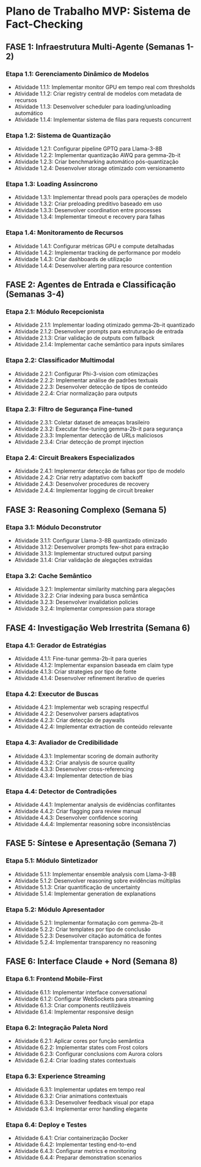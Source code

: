 # Plano de Trabalho MVP: Sistema de Fact-Checking

## **FASE 1: Infraestrutura Multi-Agente (Semanas 1-2)**

### Etapa 1.1: Gerenciamento Dinâmico de Modelos
- Atividade 1.1.1: Implementar monitor GPU em tempo real com thresholds
- Atividade 1.1.2: Criar registry central de modelos com metadata de recursos
- Atividade 1.1.3: Desenvolver scheduler para loading/unloading automático
- Atividade 1.1.4: Implementar sistema de filas para requests concurrent

### Etapa 1.2: Sistema de Quantização
- Atividade 1.2.1: Configurar pipeline GPTQ para Llama-3-8B
- Atividade 1.2.2: Implementar quantização AWQ para gemma-2b-it
- Atividade 1.2.3: Criar benchmarking automático pós-quantização
- Atividade 1.2.4: Desenvolver storage otimizado com versionamento

### Etapa 1.3: Loading Assíncrono
- Atividade 1.3.1: Implementar thread pools para operações de modelo
- Atividade 1.3.2: Criar preloading preditivo baseado em uso
- Atividade 1.3.3: Desenvolver coordination entre processes
- Atividade 1.3.4: Implementar timeout e recovery para falhas

### Etapa 1.4: Monitoramento de Recursos
- Atividade 1.4.1: Configurar métricas GPU e compute detalhadas
- Atividade 1.4.2: Implementar tracking de performance por modelo
- Atividade 1.4.3: Criar dashboards de utilização
- Atividade 1.4.4: Desenvolver alerting para resource contention

## **FASE 2: Agentes de Entrada e Classificação (Semanas 3-4)**

### Etapa 2.1: Módulo Recepcionista
- Atividade 2.1.1: Implementar loading otimizado gemma-2b-it quantizado
- Atividade 2.1.2: Desenvolver prompts para estruturação de entrada
- Atividade 2.1.3: Criar validação de outputs com fallback
- Atividade 2.1.4: Implementar cache semântico para inputs similares

### Etapa 2.2: Classificador Multimodal
- Atividade 2.2.1: Configurar Phi-3-vision com otimizações
- Atividade 2.2.2: Implementar análise de padrões textuais
- Atividade 2.2.3: Desenvolver detecção de tipos de conteúdo
- Atividade 2.2.4: Criar normalização para outputs

### Etapa 2.3: Filtro de Segurança Fine-tuned
- Atividade 2.3.1: Coletar dataset de ameaças brasileiro
- Atividade 2.3.2: Executar fine-tuning gemma-2b-it para segurança
- Atividade 2.3.3: Implementar detecção de URLs maliciosos
- Atividade 2.3.4: Criar detecção de prompt injection

### Etapa 2.4: Circuit Breakers Especializados
- Atividade 2.4.1: Implementar detecção de falhas por tipo de modelo
- Atividade 2.4.2: Criar retry adaptativo com backoff
- Atividade 2.4.3: Desenvolver procedures de recovery
- Atividade 2.4.4: Implementar logging de circuit breaker

## **FASE 3: Reasoning Complexo (Semana 5)**

### Etapa 3.1: Módulo Deconstrutor
- Atividade 3.1.1: Configurar Llama-3-8B quantizado otimizado
- Atividade 3.1.2: Desenvolver prompts few-shot para extração
- Atividade 3.1.3: Implementar structured output parsing
- Atividade 3.1.4: Criar validação de alegações extraídas

### Etapa 3.2: Cache Semântico
- Atividade 3.2.1: Implementar similarity matching para alegações
- Atividade 3.2.2: Criar indexing para busca semântica
- Atividade 3.2.3: Desenvolver invalidation policies
- Atividade 3.2.4: Implementar compression para storage

## **FASE 4: Investigação Web Irrestrita (Semana 6)**

### Etapa 4.1: Gerador de Estratégias
- Atividade 4.1.1: Fine-tunar gemma-2b-it para queries
- Atividade 4.1.2: Implementar expansion baseada em claim type
- Atividade 4.1.3: Criar strategies por tipo de fonte
- Atividade 4.1.4: Desenvolver refinement iterativo de queries

### Etapa 4.2: Executor de Buscas
- Atividade 4.2.1: Implementar web scraping respectful
- Atividade 4.2.2: Desenvolver parsers adaptativos
- Atividade 4.2.3: Criar detecção de paywalls
- Atividade 4.2.4: Implementar extraction de conteúdo relevante

### Etapa 4.3: Avaliador de Credibilidade
- Atividade 4.3.1: Implementar scoring de domain authority
- Atividade 4.3.2: Criar analysis de source quality
- Atividade 4.3.3: Desenvolver cross-referencing
- Atividade 4.3.4: Implementar detection de bias

### Etapa 4.4: Detector de Contradições
- Atividade 4.4.1: Implementar analysis de evidências conflitantes
- Atividade 4.4.2: Criar flagging para review manual
- Atividade 4.4.3: Desenvolver confidence scoring
- Atividade 4.4.4: Implementar reasoning sobre inconsistências

## **FASE 5: Síntese e Apresentação (Semana 7)**

### Etapa 5.1: Módulo Sintetizador
- Atividade 5.1.1: Implementar ensemble analysis com Llama-3-8B
- Atividade 5.1.2: Desenvolver reasoning sobre evidências múltiplas
- Atividade 5.1.3: Criar quantificação de uncertainty
- Atividade 5.1.4: Implementar generation de explanations

### Etapa 5.2: Módulo Apresentador
- Atividade 5.2.1: Implementar formatação com gemma-2b-it
- Atividade 5.2.2: Criar templates por tipo de conclusão
- Atividade 5.2.3: Desenvolver citação automática de fontes
- Atividade 5.2.4: Implementar transparency no reasoning

## **FASE 6: Interface Claude + Nord (Semana 8)**

### Etapa 6.1: Frontend Mobile-First
- Atividade 6.1.1: Implementar interface conversational
- Atividade 6.1.2: Configurar WebSockets para streaming
- Atividade 6.1.3: Criar components reutilizáveis
- Atividade 6.1.4: Implementar responsive design

### Etapa 6.2: Integração Paleta Nord
- Atividade 6.2.1: Aplicar cores por função semântica
- Atividade 6.2.2: Implementar states com Frost colors
- Atividade 6.2.3: Configurar conclusions com Aurora colors
- Atividade 6.2.4: Criar loading states contextuais

### Etapa 6.3: Experience Streaming
- Atividade 6.3.1: Implementar updates em tempo real
- Atividade 6.3.2: Criar animations contextuais
- Atividade 6.3.3: Desenvolver feedback visual por etapa
- Atividade 6.3.4: Implementar error handling elegante

### Etapa 6.4: Deploy e Testes
- Atividade 6.4.1: Criar containerização Docker
- Atividade 6.4.2: Implementar testing end-to-end
- Atividade 6.4.3: Configurar metrics e monitoring
- Atividade 6.4.4: Preparar demonstration scenarios
